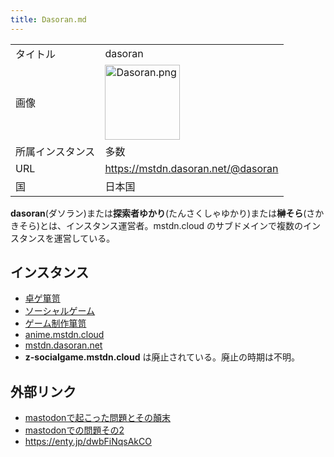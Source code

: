 ```yaml
---
title: Dasoran.md
---
```

<div>

|                  |                                                                                                                                        |
|------------------|----------------------------------------------------------------------------------------------------------------------------------------|
| タイトル         | dasoran                                                                                                                                |
| 画像             | [<img src="/images/7/74/Dasoran.png" width="120" height="120" alt="Dasoran.png" />](/%E3%83%95%E3%82%A1%E3%82%A4%E3%83%AB:Dasoran.png) |
| 所属インスタンス | 多数                                                                                                                                   |
| URL              | <a href="https://mstdn.dasoran.net/@dasoran" rel="nofollow">https://mstdn.dasoran.net/@dasoran</a>                                     |
| 国               | 日本国                                                                                                                                 |

  

**dasoran**(ダソラン)または**探索者ゆかり**(たんさくしゃゆかり)または**榊そら**(さかきそら)とは、インスタンス運営者。mstdn.cloud のサブドメインで複数のインスタンスを運営している。

## インスタンス

-   [卓ゲ箪笥](/%E5%8D%93%E3%82%B2%E7%AE%AA%E7%AC%A5 "卓ゲ箪笥")
-   <a href="https://socialgame.mstdn.cloud" rel="nofollow">ソーシャルゲーム</a>
-   <a href="https://gamecreate.mstdn.cloud" rel="nofollow">ゲーム制作箪笥</a>
-   <a href="https://anime.mstdn.cloud" rel="nofollow">anime.mstdn.cloud</a>
-   <a href="https://mstdn.dasoran.net" rel="nofollow">mstdn.dasoran.net</a>
-   **z-socialgame.mstdn.cloud** は廃止されている。廃止の時期は不明。

## 外部リンク

-   <a href="http://sora-sakaki.hatenablog.com/entry/2017/04/26/000801" rel="nofollow">mastodonで起こった問題とその顛末</a>
-   <a href="http://sora-sakaki.hatenablog.com/entry/2017/07/01/043017" rel="nofollow">mastodonでの問題その2</a>
-   <a href="https://enty.jp/dwbFiNqsAkCO" rel="nofollow">https://enty.jp/dwbFiNqsAkCO</a>

</div>
